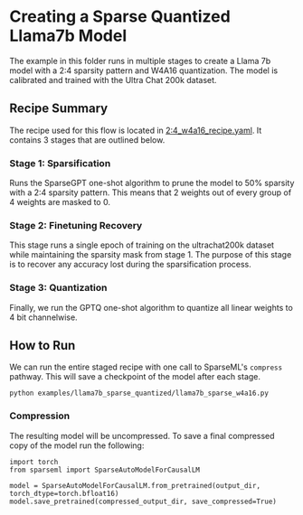 # Creating a Sparse Quantized Llama7b Model

The example in this folder runs in multiple stages to create a Llama 7b model with 
a 2:4 sparsity pattern and W4A16 quantization. The model is calibrated and trained with 
the Ultra Chat 200k dataset.

## Recipe Summary

The recipe used for this flow is located in [2:4_w4a16_recipe.yaml](./2:4_w4a16_recipe.yaml). It contains 3 stages that are outlined below.


### Stage 1: Sparsification

Runs the SparseGPT one-shot algorithm to prune the model to 50% sparsity with a 2:4 
sparsity pattern. This means that 2 weights out of every group of 4 weights are masked to 0.

### Stage 2: Finetuning Recovery

This stage runs a single epoch of training on the ultrachat200k dataset while maintaining 
the sparsity mask from stage 1. The purpose of this stage is to recover any accuracy lost 
during the sparsification process.

### Stage 3: Quantization

Finally, we run the GPTQ one-shot algorithm to quantize all linear weights to 4 bit 
channelwise.

## How to Run

We can run the entire staged recipe with one call to SparseML's `compress` pathway. This 
will save a checkpoint of the model after each stage.

```python examples/llama7b_sparse_quantized/llama7b_sparse_w4a16.py```

### Compression

The resulting model will be uncompressed. To save a final compressed copy of the model 
run the following:

```
import torch
from sparseml import SparseAutoModelForCausalLM

model = SparseAutoModelForCausalLM.from_pretrained(output_dir, torch_dtype=torch.bfloat16)
model.save_pretrained(compressed_output_dir, save_compressed=True)
```
